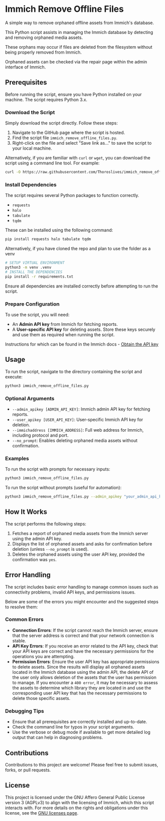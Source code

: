 # Immich Remove Offline Files

A simple way to remove orphaned offline assets from Immich's database.

This Python script assists in managing the Immich database by detecting and removing orphaned media assets.

These orphans may occur if files are deleted from the filesystem without being properly removed from Immich.

Orphaned assets can be checked via the repair page within the admin interface of Immich.

## Prerequisites

Before running the script, ensure you have Python installed on your machine. The script requires Python 3.x.

### Download the Script

Simply download the script directly. Follow these steps:

1. Navigate to the GitHub page where the script is hosted.
2. Find the script file `immich_remove_offline_files.py`.
3. Right-click on the file and select "Save link as..." to save the script to your local machine.

Alternatively, if you are familiar with `curl` or `wget`, you can download the script using a command line tool. For example:

```bash
curl -O https://raw.githubusercontent.com/Thoroslives/immich_remove_offline_files/main/immich_remove_offline_files.py
```

### Install Dependencies

The script requires several Python packages to function correctly.

- `requests`
- `halo`
- `tabulate`
- `tqdm`

These can be installed using the following command:

```bash
pip install requests halo tabulate tqdm
```

Alternatively, if you have cloned the repo and plan to use the folder as a venv
```bash
# SETUP VIRTUAL ENVIRONMENT
python3 -m venv .venv
# INSTALL THE DEPENDENCIES
pip install -r requirements.txt
```

Ensure all dependencies are installed correctly before attempting to run the script.

### Prepare Configuration

To use the script, you will need:

- An **Admin API key** from Immich for fetching reports.
- A **User-specific API key** for deleting assets.
  Store these keys securely and use them as required when running the script.

Instructions for which can be found in the Immich docs - [Obtain the API key](https://immich.app/docs/features/command-line-interface#obtain-the-api-key)

## Usage

To run the script, navigate to the directory containing the script and execute:

```bash
python3 immich_remove_offline_files.py
```

### Optional Arguments

- `--admin_apikey [ADMIN_API_KEY]`: Immich admin API key for fetching reports.
- `--user_apikey [USER_API_KEY]`: User-specific Immich API key for deletion.
- `--immichaddress [IMMICH_ADDRESS]`: Full web address for Immich, including protocol and port.
- `--no_prompt`: Enables deleting orphaned media assets without confirmation.

### Examples

To run the script with prompts for necessary inputs:

```bash
python3 immich_remove_offline_files.py
```

To run the script without prompts (useful for automation):

```bash
python3 immich_remove_offline_files.py --admin_apikey "your_admin_api_key" --user_apikey "your_user_api_key" --immichaddress "http://IPADDRESS:port"
```

## How It Works

The script performs the following steps:

1. Fetches a report of orphaned media assets from the Immich server using the admin API key.
2. Displays the list of orphaned assets and asks for confirmation before deletion (unless `--no_prompt` is used).
3. Deletes the orphaned assets using the user API key, provided the confirmation was `yes`.

## Error Handling

The script includes basic error handling to manage common issues such as connectivity problems, invalid API keys, and permissions issues.

Below are some of the errors you might encounter and the suggested steps to resolve them:

### Common Errors

- **Connection Errors**: If the script cannot reach the Immich server, ensure that the server address is correct and that your network connection is stable.
- **API Key Errors**: If you receive an error related to the API key, check that your API keys are correct and have the necessary permissions for the operations you are attempting.
- **Permission Errors**: Ensure the user API key has appropriate permissions to delete assets. Since the results will display all orphaned assets located in the Immich database using the admin API, the delete API of the user only allows deletion of the assets that the user has permission to manage. If you encounter a `400 error`, it may be necessary to assess the assets to determine which library they are located in and use the corresponding user API key that has the necessary permissions to delete those specific assets.

### Debugging Tips

- Ensure that all prerequisites are correctly installed and up-to-date.
- Check the command line for typos in your script arguments.
- Use the verbose or debug mode if available to get more detailed log output that can help in diagnosing problems.

## Contributions

Contributions to this project are welcome! Please feel free to submit issues, forks, or pull requests.

## License

This project is licensed under the GNU Affero General Public License version 3 (AGPLv3) to align with the licensing of Immich, which this script interacts with. For more details on the rights and obligations under this license, see the [GNU licenses page](https://www.gnu.org/licenses/agpl-3.0.en.html).
